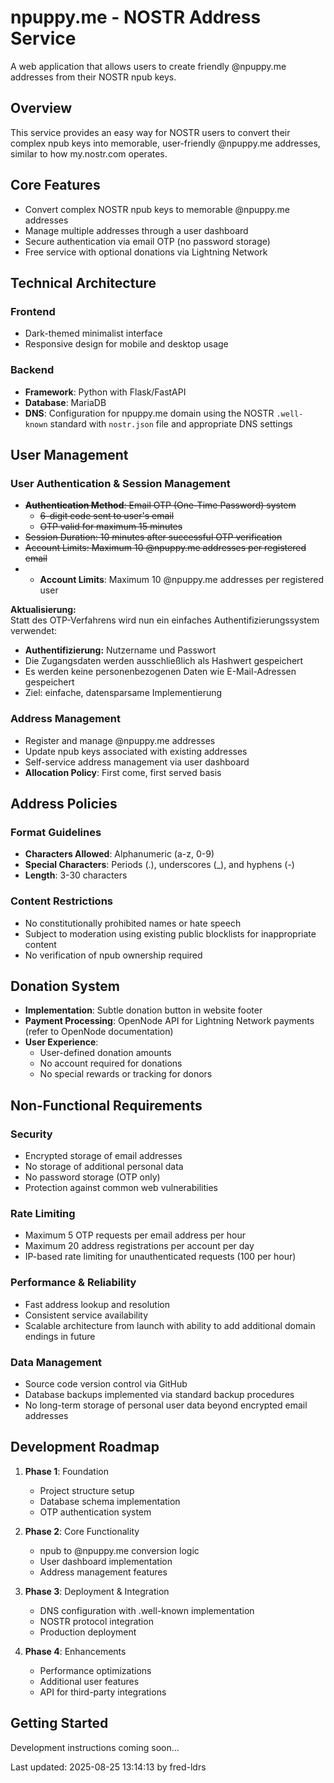 # npuppy.me - NOSTR Address Service

A web application that allows users to create friendly @npuppy.me addresses from their NOSTR npub keys.

## Overview

This service provides an easy way for NOSTR users to convert their complex npub keys into memorable, user-friendly @npuppy.me addresses, similar to how my.nostr.com operates.

## Core Features

- Convert complex NOSTR npub keys to memorable @npuppy.me addresses
- Manage multiple addresses through a user dashboard
- Secure authentication via email OTP (no password storage)
- Free service with optional donations via Lightning Network

## Technical Architecture

### Frontend
- Dark-themed minimalist interface
- Responsive design for mobile and desktop usage

### Backend
- **Framework**: Python with Flask/FastAPI
- **Database**: MariaDB
- **DNS**: Configuration for npuppy.me domain using the NOSTR `.well-known` standard with `nostr.json` file and appropriate DNS settings

## User Management

### User Authentication & Session Management
- ~~**Authentication Method**: Email OTP (One-Time Password) system~~
  - ~~6-digit code sent to user's email~~
  - ~~OTP valid for maximum 15 minutes~~
- ~~Session Duration: 10 minutes after successful OTP verification~~
- ~~Account Limits: Maximum 10 @npuppy.me addresses per registered email~~
- - **Account Limits**: Maximum 10 @npuppy.me addresses per registered user

**Aktualisierung:**  
Statt des OTP-Verfahrens wird nun ein einfaches Authentifizierungssystem verwendet:
- **Authentifizierung:** Nutzername und Passwort
- Die Zugangsdaten werden ausschließlich als Hashwert gespeichert
- Es werden keine personenbezogenen Daten wie E-Mail-Adressen gespeichert
- Ziel: einfache, datensparsame Implementierung

### Address Management
- Register and manage @npuppy.me addresses
- Update npub keys associated with existing addresses
- Self-service address management via user dashboard
- **Allocation Policy**: First come, first served basis

## Address Policies

### Format Guidelines
- **Characters Allowed**: Alphanumeric (a-z, 0-9)
- **Special Characters**: Periods (.), underscores (_), and hyphens (-)
- **Length**: 3-30 characters

### Content Restrictions
- No constitutionally prohibited names or hate speech
- Subject to moderation using existing public blocklists for inappropriate content
- No verification of npub ownership required

## Donation System

- **Implementation**: Subtle donation button in website footer
- **Payment Processing**: OpenNode API for Lightning Network payments (refer to OpenNode documentation)
- **User Experience**:
  - User-defined donation amounts
  - No account required for donations
  - No special rewards or tracking for donors

## Non-Functional Requirements

### Security
- Encrypted storage of email addresses
- No storage of additional personal data
- No password storage (OTP only)
- Protection against common web vulnerabilities

### Rate Limiting
- Maximum 5 OTP requests per email address per hour
- Maximum 20 address registrations per account per day
- IP-based rate limiting for unauthenticated requests (100 per hour)

### Performance & Reliability
- Fast address lookup and resolution
- Consistent service availability
- Scalable architecture from launch with ability to add additional domain endings in future

### Data Management
- Source code version control via GitHub
- Database backups implemented via standard backup procedures
- No long-term storage of personal user data beyond encrypted email addresses

## Development Roadmap

1. **Phase 1**: Foundation
   - Project structure setup
   - Database schema implementation
   - OTP authentication system

2. **Phase 2**: Core Functionality
   - npub to @npuppy.me conversion logic
   - User dashboard implementation
   - Address management features

3. **Phase 3**: Deployment & Integration
   - DNS configuration with .well-known implementation
   - NOSTR protocol integration
   - Production deployment

4. **Phase 4**: Enhancements
   - Performance optimizations
   - Additional user features
   - API for third-party integrations

## Getting Started

Development instructions coming soon...

Last updated: 2025-08-25 13:14:13 by fred-ldrs
```
